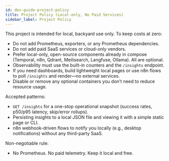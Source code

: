 ```yaml
---
id: dev-guide-project-policy
title: Project Policy (Local-only, No Paid Services)
sidebar_label: Project Policy
---
```


This project is intended for local, backyard use only. To keep costs at zero:

- Do not add Prometheus, exporters, or any Prometheus dependencies.
- Do not add paid SaaS services or cloud-only vendors.
- Prefer local-only, open-source components already in compose (Temporal, n8n, Qdrant, Meilisearch, Langfuse, Ollama). All are optional.
- Observability must use the built-in counters and the `/insights` endpoint.
- If you need dashboards, build lightweight local pages or use n8n flows to poll `/insights` and render—no external services.
- Disable or remove any optional containers you don’t need to reduce resource usage.

Accepted patterns:
- `GET /insights` for a one-stop operational snapshot (success rates, p50/p95 latency, skip/error rollups).
- Persisting insights to a local JSON file and viewing it with a simple static page or CLI.
- n8n webhook-driven flows to notify you locally (e.g., desktop notifications) without any third-party SaaS.

Non-negotiable rule:
- No Prometheus. No paid telemetry. Keep it local and free.